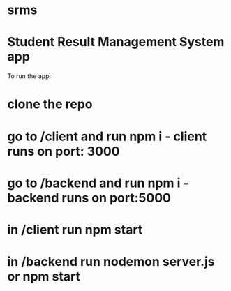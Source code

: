 # srms
# Student Result Management System app
To run the app:
# clone the repo
# go to /client and run npm i - client runs on port: 3000
# go to /backend and run npm i - backend runs on port:5000
# in /client run npm start
# in /backend run nodemon server.js or npm start
